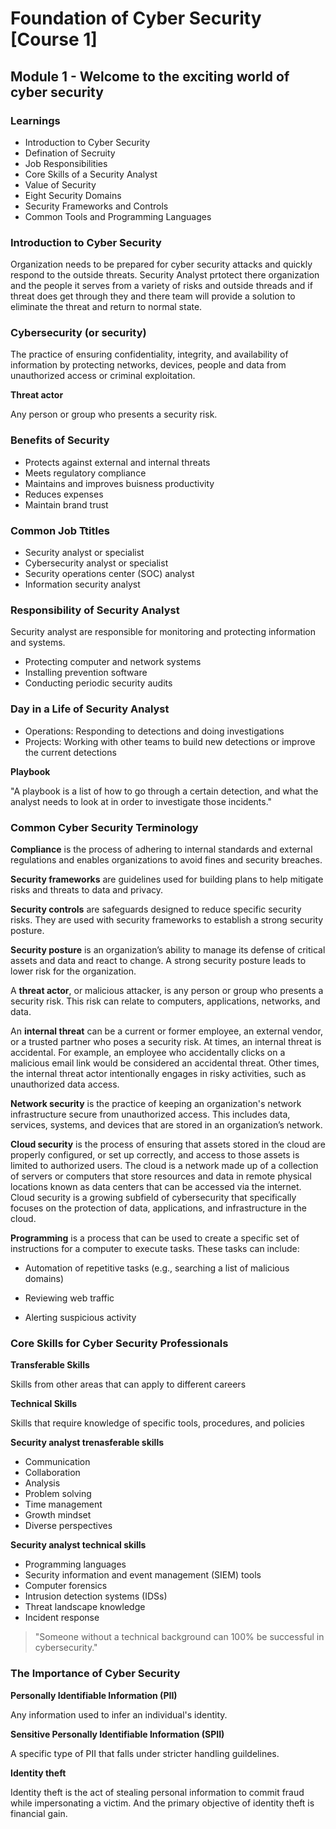 # Foundation of Cyber Security [Course 1]

## Module 1 - Welcome to the exciting world of cyber security

### Learnings

- Introduction to Cyber Security
- Defination of Secruity
- Job Responsibilities
- Core Skills of a Security Analyst
- Value of Security
- Eight Security Domains
- Security Frameworks and Controls
- Common Tools and Programming Languages

### Introduction to Cyber Security

Organization needs to be prepared for cyber security attacks and quickly respond to the outside threats. Security Analyst prtotect there organization and the people it serves from a variety of risks and outside threads and if threat does get through they and there team will provide a solution to eliminate the threat and return to normal state.


### Cybersecurity (or security)

The practice of ensuring confidentiality, integrity, and availability of information by protecting networks, devices, people and data from unauthorized access or criminal exploitation.

**Threat actor**

Any person or group who presents a security risk.

### Benefits of Security

- Protects against external and internal threats
- Meets regulatory compliance
- Maintains and improves buisness productivity
- Reduces expenses
- Maintain brand trust

### Common Job Ttitles

- Security analyst or specialist
- Cybersecurity analyst or specialist
- Security operations center (SOC) analyst
- Information security analyst

### Responsibility of Security Analyst

Security analyst are responsible for monitoring and protecting information and systems.

- Protecting computer and network systems
- Installing prevention software
- Conducting periodic security audits

### Day in a Life of Security Analyst

- Operations: Responding to detections and doing investigations
- Projects: Working with other teams to build new detections or improve the current detections

**Playbook**

"A playbook is a list of how to go through a certain detection, and what the analyst needs to look at in order to investigate those incidents."

### Common Cyber Security Terminology

**Compliance** is the process of adhering to internal standards and external regulations and enables organizations to avoid fines and security breaches.

**Security frameworks** are guidelines used for building plans to help mitigate risks and threats to data and privacy.

**Security controls** are safeguards designed to reduce specific security risks. They are used with security frameworks to establish a strong security posture.

**Security posture** is an organization’s ability to manage its defense of critical assets and data and react to change. A strong security posture leads to lower risk for the organization.

A **threat actor**, or malicious attacker, is any person or group who presents a security risk. This risk can relate to computers, applications, networks, and data.

An **internal threat** can be a current or former employee, an external vendor, or a trusted partner who poses a security risk. At times, an internal threat is accidental. For example, an employee who accidentally clicks on a malicious email link would be considered an accidental threat. Other times, the internal threat actor intentionally engages in risky activities, such as unauthorized data access.

**Network security** is the practice of keeping an organization's network infrastructure secure from unauthorized access. This includes data, services, systems, and devices that are stored in an organization’s network.

**Cloud security** is the process of ensuring that assets stored in the cloud are properly configured, or set up correctly, and access to those assets is limited to authorized users. The cloud is a network made up of a collection of servers or computers that store resources and data in remote physical locations known as data centers that can be accessed via the internet. Cloud security is a growing subfield of cybersecurity that specifically focuses on the protection of data, applications, and infrastructure in the cloud.

**Programming** is a process that can be used to create a specific set of instructions for a computer to execute tasks. These tasks can include:

- Automation of repetitive tasks (e.g., searching a list of malicious domains)

- Reviewing web traffic

- Alerting suspicious activity

### Core Skills for Cyber Security Professionals

**Transferable Skills**

Skills from other areas that can apply to different careers

**Technical Skills**

Skills that require knowledge of specific tools, procedures, and policies

**Security analyst trenasferable skills**

- Communication
- Collaboration
- Analysis
- Problem solving
- Time management
- Growth mindset
- Diverse perspectives

**Security analyst technical skills**

- Programming languages
- Security information and event management (SIEM) tools
- Computer forensics
- Intrusion detection systems (IDSs)
- Threat landscape knowledge
- Incident response

> "Someone without a technical background can 100% be successful in cybersecurity."

### The Importance of Cyber Security

**Personally Identifiable Information (PII)**

Any information used to infer an individual's identity.

**Sensitive Personally Identifiable Information (SPII)**

A specific type of PII that falls under stricter handling guildelines.

**Identity theft**

Identity theft is the act of stealing personal information to commit fraud while impersonating a victim. And the primary objective of identity theft is financial gain.
